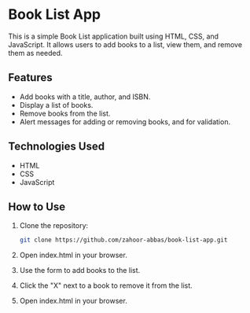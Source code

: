 # Book List App

This is a simple Book List application built using HTML, CSS, and JavaScript. It allows users to add books to a list, view them, and remove them as needed.


## Features

- Add books with a title, author, and ISBN.
- Display a list of books.
- Remove books from the list.
- Alert messages for adding or removing books, and for validation.

## Technologies Used

- HTML
- CSS
- JavaScript

## How to Use

1. Clone the repository:
   ```bash
   git clone https://github.com/zahoor-abbas/book-list-app.git

2. Open index.html in your browser.

3. Use the form to add books to the list.

4. Click the "X" next to a book to remove it from the list.

5. Open index.html in your browser.
